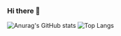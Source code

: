 ### Hi there 👋

<!--
**ArthurDev187/ArthurDev187** is a ✨ _special_ ✨ repository because its `README.md` (this file) appears on your GitHub profile.

Here are some ideas to get you started:

- 🌱 I’m currently learning Pytho
- 💬 Ask me about Python
- 📫 How to reach me: arthurr.rodrigues187@gmail.com
- 😄 Pronouns: he / his... In portuguese: Ele / Dele
- ⚡ Fun fact: The Python's name from the python language doesn't make any reference to the snake.
-->

![Anurag's GitHub stats](https://github-readme-stats.vercel.app/api?username=ArthurDev187&show_icons=true&theme=radical)
![Top Langs](https://github-readme-stats.vercel.app/api/top-langs/?username=ArthurDev187&hide_progress=true&theme=radical)
